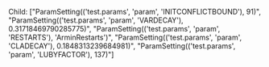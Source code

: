Child: ["ParamSetting(('test.params', 'param', 'INITCONFLICTBOUND'), 91)", "ParamSetting(('test.params', 'param', 'VARDECAY'), 0.31718469790285775)", "ParamSetting(('test.params', 'param', 'RESTARTS'), 'ArminRestarts')", "ParamSetting(('test.params', 'param', 'CLADECAY'), 0.1848313239684981)", "ParamSetting(('test.params', 'param', 'LUBYFACTOR'), 137)"]